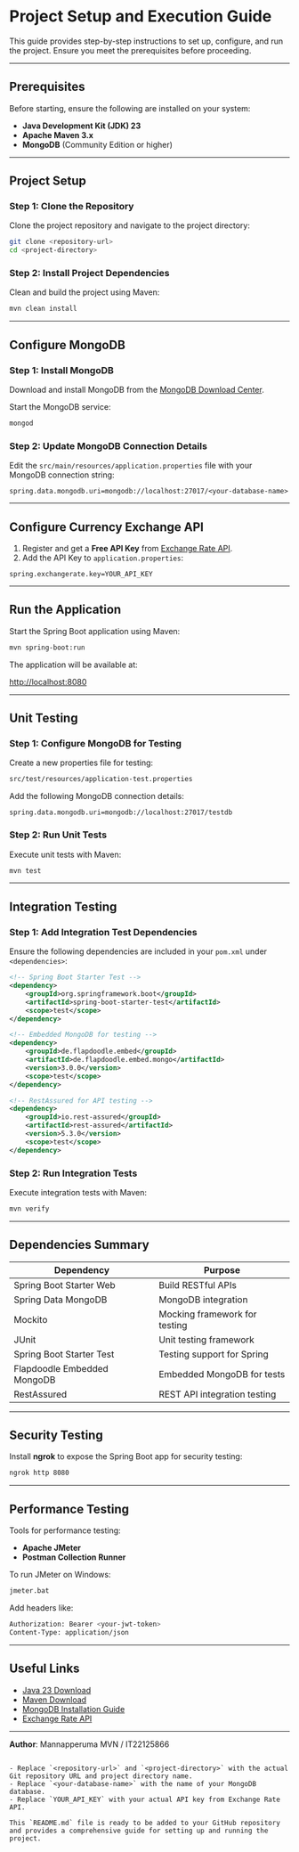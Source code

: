 # Project Setup and Execution Guide

This guide provides step-by-step instructions to set up, configure, and run the project. Ensure you meet the prerequisites before proceeding.

---

## Prerequisites

Before starting, ensure the following are installed on your system:

- **Java Development Kit (JDK) 23**
- **Apache Maven 3.x**
- **MongoDB** (Community Edition or higher)

---

## Project Setup

### Step 1: Clone the Repository

Clone the project repository and navigate to the project directory:

```bash
git clone <repository-url>
cd <project-directory>
```

### Step 2: Install Project Dependencies

Clean and build the project using Maven:

```bash
mvn clean install
```

---

## Configure MongoDB

### Step 1: Install MongoDB

Download and install MongoDB from the [MongoDB Download Center](https://www.mongodb.com/try/download/community).

Start the MongoDB service:

```bash
mongod
```

### Step 2: Update MongoDB Connection Details

Edit the `src/main/resources/application.properties` file with your MongoDB connection string:

```properties
spring.data.mongodb.uri=mongodb://localhost:27017/<your-database-name>
```

---

## Configure Currency Exchange API

1. Register and get a **Free API Key** from [Exchange Rate API](https://app.exchangerate-api.com).
2. Add the API Key to `application.properties`:

```properties
spring.exchangerate.key=YOUR_API_KEY
```

---

## Run the Application

Start the Spring Boot application using Maven:

```bash
mvn spring-boot:run
```

The application will be available at:

[http://localhost:8080](http://localhost:8080)

---

## Unit Testing

### Step 1: Configure MongoDB for Testing

Create a new properties file for testing:

```bash
src/test/resources/application-test.properties
```

Add the following MongoDB connection details:

```properties
spring.data.mongodb.uri=mongodb://localhost:27017/testdb
```

### Step 2: Run Unit Tests

Execute unit tests with Maven:

```bash
mvn test
```

---

## Integration Testing

### Step 1: Add Integration Test Dependencies

Ensure the following dependencies are included in your `pom.xml` under `<dependencies>`:

```xml
<!-- Spring Boot Starter Test -->
<dependency>
    <groupId>org.springframework.boot</groupId>
    <artifactId>spring-boot-starter-test</artifactId>
    <scope>test</scope>
</dependency>

<!-- Embedded MongoDB for testing -->
<dependency>
    <groupId>de.flapdoodle.embed</groupId>
    <artifactId>de.flapdoodle.embed.mongo</artifactId>
    <version>3.0.0</version>
    <scope>test</scope>
</dependency>

<!-- RestAssured for API testing -->
<dependency>
    <groupId>io.rest-assured</groupId>
    <artifactId>rest-assured</artifactId>
    <version>5.3.0</version>
    <scope>test</scope>
</dependency>
```

### Step 2: Run Integration Tests

Execute integration tests with Maven:

```bash
mvn verify
```

---

## Dependencies Summary

| Dependency                  | Purpose                              |
|-----------------------------|--------------------------------------|
| Spring Boot Starter Web     | Build RESTful APIs                   |
| Spring Data MongoDB         | MongoDB integration                  |
| Mockito                     | Mocking framework for testing        |
| JUnit                       | Unit testing framework               |
| Spring Boot Starter Test    | Testing support for Spring           |
| Flapdoodle Embedded MongoDB | Embedded MongoDB for tests           |
| RestAssured                 | REST API integration testing         |

---

## Security Testing

Install **ngrok** to expose the Spring Boot app for security testing:

```bash
ngrok http 8080
```

---

## Performance Testing

Tools for performance testing:

- **Apache JMeter**
- **Postman Collection Runner**

To run JMeter on Windows:

```bash
jmeter.bat
```

Add headers like:

```bash
Authorization: Bearer <your-jwt-token>
Content-Type: application/json
```

---

## Useful Links

- [Java 23 Download](https://www.oracle.com/java/technologies/javase-downloads.html)
- [Maven Download](https://maven.apache.org/download.cgi)
- [MongoDB Installation Guide](https://docs.mongodb.com/manual/installation/)
- [Exchange Rate API](https://app.exchangerate-api.com)

---

**Author**: Mannapperuma MVN / IT22125866
```

- Replace `<repository-url>` and `<project-directory>` with the actual Git repository URL and project directory name.
- Replace `<your-database-name>` with the name of your MongoDB database.
- Replace `YOUR_API_KEY` with your actual API key from Exchange Rate API.

This `README.md` file is ready to be added to your GitHub repository and provides a comprehensive guide for setting up and running the project.
